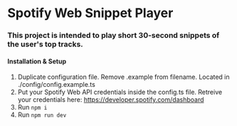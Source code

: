 # Spotify Web Snippet Player
### This project is intended to play short 30-second snippets of the user's top tracks.

#### Installation & Setup
1. Duplicate configuration file. Remove .example from filename. Located in ./config/config.example.ts
2. Put your Spotify Web API credentials inside the config.ts file. Retreive your credentials here: https://developer.spotify.com/dashboard
3. Run `npm i`
4. Run `npm run dev`
